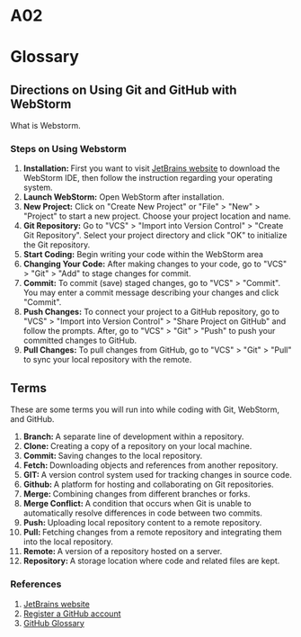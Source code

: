 # A02
<html>
<head>
<h1>Glossary</h1>
</head>
<body>
  <div id="part 1">
    <h2>Directions on Using Git and GitHub with WebStorm</h2>
    <p>What is Webstorm.</p>
    <h3>Steps on Using Webstorm</h3>
    <ol>
      <li><strong>Installation: </strong> First you want to visit <a href="https://www.jetbrains.com/webstorm/download/" target="_blank">JetBrains website</a> to download the WebStorm IDE, then follow the instruction regarding your operating system.</li>
      <li><strong>Launch WebStorm:</strong> Open WebStorm after installation.</li>
      <li><strong>New Project:</strong> Click on "Create New Project" or "File" > "New" > "Project" to start a new project. Choose your project location and name.</li>
      <li><strong>Git Repository:</strong>  Go to "VCS" > "Import into Version Control" > "Create Git Repository". Select your project directory and click "OK" to initialize the Git repository.</li>
      <li><strong>Start Coding:</strong> Begin writing your code within the WebStorm area</li>
      <li><strong>Changing Your Code:</strong> After making changes to your code, go to "VCS" > "Git" > "Add" to stage changes for commit.</li>
      <li><strong>Commit:</strong> To commit (save) staged changes, go to "VCS" > "Commit". You may enter a commit message describing your changes and click "Commit".</li>
      <li><strong>Push Changes:</strong> To connect your project to a GitHub repository, go to "VCS" > "Import into Version Control" > "Share Project on GitHub" and follow the prompts. After, go to "VCS" > "Git" > "Push" to push your committed changes to GitHub.</li>
      <li><strong>Pull Changes:</strong> To pull changes from GitHub, go to "VCS" > "Git" > "Pull" to sync your local repository with the remote.</li>
    </ol>
     </div>
<div id="part 2">
    <h2>Terms</h2>
    <p>These are some terms you will run into while coding with Git, WebStorm, and GitHub. </p>
    <ol>
      <li><strong>Branch: </strong>A separate line of development within a repository.</li>
      <li><strong>Clone: </strong>Creating a copy of a repository on your local machine.</li>
      <li><strong>Commit: </strong>Saving changes to the local repository.</li>
      <li><strong>Fetch: </strong>Downloading objects and references from another repository.</li>
      <li><strong>GIT: </strong>A version control system used for tracking changes in source code.</li>
      <li><strong>Github: </strong>A platform for hosting and collaborating on Git repositories.</li>
      <li><strong>Merge: </strong>Combining changes from different branches or forks.</li>
      <li><strong>Merge Conflict: </strong>A condition that occurs when Git is unable to automatically resolve differences in code between two commits.</li>
      <li><strong>Push: </strong>Uploading local repository content to a remote repository.</li>
      <li><strong>Pull: </strong>Fetching changes from a remote repository and integrating them into the local repository.</li>
      <li><strong>Remote: </strong>A version of a repository hosted on a server.</li>
      <li><strong>Repository: </strong>A storage location where code and related files are kept.</li>
    </ol>
    <h3>References</h3>
   <ol>
     <li><a href="https://www.jetbrains.com/webstorm/download/">JetBrains website</a></li>
     <li><a href="https://www.jetbrains.com/help/webstorm/github.html">Register a GitHub account</a></li>
     <li><a href="https://docs.github.com/en/get-started/learning-about-github/github-glossary">GitHub Glossary</a></li>
   </ol>
</body>

</html>
